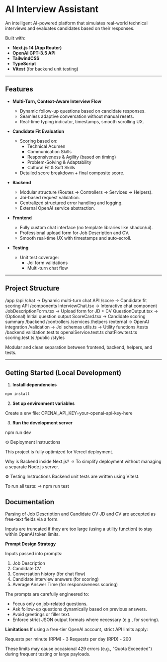 # AI Interview Assistant

An intelligent AI-powered platform that simulates real-world technical interviews and evaluates candidates based on their responses.

Built with:
- **Next.js 14 (App Router)**
- **OpenAI GPT-3.5 API**
- **TailwindCSS**
- **TypeScript**
- **Vitest** (for backend unit testing)

---

## Features

- **Multi-Turn, Context-Aware Interview Flow**
  - Dynamic follow-up questions based on candidate responses.
  - Seamless adaptive conversation without manual resets.
  - Real-time typing indicator, timestamps, smooth scrolling UX.

- **Candidate Fit Evaluation**
  - Scoring based on:
    - Technical Acumen
    - Communication Skills
    - Responsiveness & Agility (based on timing)
    - Problem-Solving & Adaptability
    - Cultural Fit & Soft Skills
  - Detailed score breakdown + final composite score.

- **Backend**
  - Modular structure (Routes → Controllers → Services → Helpers).
  - Joi-based request validation.
  - Centralized structured error handling and logging.
  - External OpenAI service abstraction.

- **Frontend**
  - Fully custom chat interface (no template libraries like shadcn/ui).
  - Professional upload form for Job Description and CV.
  - Smooth real-time UX with timestamps and auto-scroll.

- **Testing**
  - Unit test coverage:
    - Joi form validations
    - Multi-turn chat flow

---

## Project Structure

/app /api /chat → Dynamic multi-turn chat API /score → Candidate fit scoring API /components InterviewChat.tsx → Interactive chat component JobDescriptionForm.tsx → Upload form for JD + CV QuestionOutput.tsx → (Optional) Initial question output ScoreCard.tsx → Candidate scoring summary /backend /controllers /services /helpers /external → OpenAI integration /validation → Joi schemas utils.ts → Utility functions /tests /backend validation.test.ts openaiService.test.ts chatFlow.test.ts scoring.test.ts /public /styles



Modular and clean separation between frontend, backend, helpers, and tests.

---

## Getting Started (Local Development)

1. **Install dependencies**

```bash
npm install
```

2. **Set up environment variables**

Create a env file:
OPENAI_API_KEY=your-openai-api-key-here


3. **Run the development server**


npm run dev


⚙️ Deployment Instructions

This project is fully optimized for Vercel deployment.

Why is Backend inside Next.js?
=> To simplify deployment without managing a separate Node.js server.


⚙️ Testing Instructions
Backend unit tests are written using Vitest.

To run all tests:
=> npm run test




## Documentation

Parsing of Job Description and Candidate CV
JD and CV are accepted as free-text fields via a form.

Inputs are truncated if they are too large (using a utility function) to stay within OpenAI token limits.


**Prompt Design Strategy**

Inputs passed into prompts:

1. Job Description
2. Candidate CV
3. Conversation history (for chat flow)
4. Candidate interview answers (for scoring)
5. Average Answer Time (for responsiveness scoring)

The prompts are carefully engineered to:

- Focus only on job-related questions.
- Ask follow-up questions dynamically based on previous answers.
- Avoid greetings or filler text.
- Enforce strict JSON output formats where necessary (e.g., for scoring).


**Limitations**
If using a free-tier OpenAI account, strict API limits apply:

Requests per minute (RPM) - 3
Requests per day (RPD) - 200

These limits may cause occasional 429 errors (e.g., "Quota Exceeded") during frequent testing or large payloads.